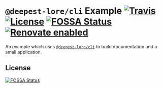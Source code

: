 # `@deepest-lore/cli` Example [![Travis](https://img.shields.io/travis/deepest-lore/example.svg)](https://travis-ci.org/deepest-lore/example) [![License](https://img.shields.io/github/license/deepest-lore/example.svg)](license) [![FOSSA Status](https://app.fossa.io/api/projects/git%2Bgithub.com%2Fdeepest-lore%2Fexample.svg?type=shield)](https://app.fossa.io/projects/git%2Bgithub.com%2Fdeepest-lore%2Fexample?ref=badge_shield) [![Renovate enabled](https://img.shields.io/badge/renovate-enabled-brightgreen.svg)](https://renovatebot.com/)

An example which uses [`@deepest-lore/cli`](https://github.com/deepest-lore/cli)
to build documentation and a small application.

## License

[![FOSSA Status](https://app.fossa.io/api/projects/git%2Bgithub.com%2Fdeepest-lore%2Fexample.svg?type=large)](https://app.fossa.io/projects/git%2Bgithub.com%2Fdeepest-lore%2Fexample?ref=badge_large)
